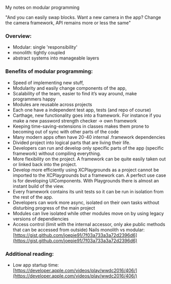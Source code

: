 My notes on modular programming<!--more-->

"And you can easily swap blocks. Want a new camera in the app? Change the camera framework, API remains more or less the same"

### Overview:
- Modular: single 'responsibility'
- monolith:  tightly coupled
- abstract systems into manageable layers

### Benefits of modular programming:
- Speed of implementing new stuff,
- Modularity and easily change components of the app,
- Scalability of the team, easier to find it’s way around, make programmers happy
- Modules are reusable across projects
- Each one have a independent test app, tests (and repo of course)
- Carthage, new functionality goes into a framework. For instance if you make a new password strength checker -> own framework
- Keeping time-saving-extensions in classes makes them prone to becoming out of sync with other parts of the code
- Many modern apps often have 20-40 internal .framework dependencies
- Divided project into logical parts that are living their life.
- Developers can run and develop only specific parts of the app (specific framework) without compiling everything.
- More flexibility on the project. A framework can be quite easily taken out or linked back into the project.
- Develop more efficiently using XCPlaygrounds as a project cannot be imported to the XCPlaygrounds but a framework can. A perfect use case is for developing UIComponents. With Playgrounds there is almost an instant build of the view.
- Every framework contains its unit tests so it can be run in isolation from the rest of the app.
- Developers can work more async, isolated on their own tasks without disturbing progress of the main project
- Modules can live isolated while other modules move on by using legacy versions of  dependiencies
- Access control (limit with the internal accessor, only ake public methods that can be accessed from outside)
Nails monolith vs modular: [https://gist.github.com/joepie91/7f03a733a3a72d2396d6](https://gist.github.com/joepie91/7f03a733a3a72d2396d6)

### Additional reading:
- Low app startup time: [https://developer.apple.com/videos/play/wwdc2016/406/](https://developer.apple.com/videos/play/wwdc2016/406/)
